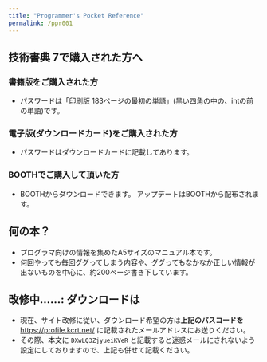 ```yaml
---
title: "Programmer's Pocket Reference"
permalink: /ppr001
---
```


## 技術書典 7で購入された方へ

### 書籍版をご購入された方

- パスワードは「印刷版 183ページの最初の単語」(黒い四角の中の、intの前の単語)です。

### 電子版(ダウンロードカード)をご購入された方

- パスワードはダウンロードカードに記載してあります。

### BOOTHでご購入して頂いた方

- BOOTHからダウンロードできます。
アップデートはBOOTHから配布されます。

## 何の本？

- プログラマ向けの情報を集めたA5サイズのマニュアル本です。
- 何回やっても毎回ググってしまう内容や、ググってもなかなか正しい情報が出ないものを中心に、約200ページ書き下しています。

## 改修中……: ダウンロードは

- 現在、サイト改修に従い、ダウンロード希望の方は**上記のパスコードを** <https://profile.kcrt.net/> に記載されたメールアドレスにお送りください。
- その際、本文に `DXwLQ3ZjyueiKVeR` と記載すると迷惑メールにされないよう設定にしておりますので、上記も併せて記載ください。
